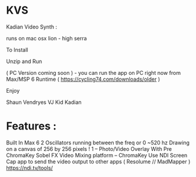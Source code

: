 # KVS
Kadian Video Synth :

runs on mac osx lion - high serra 

To Install

Unzip and Run


( PC Version coming soon ) - you can run the app on PC right now from Max/MSP 6 Runtime ( https://cycling74.com/downloads/older )

Enjoy

Shaun Vendryes
VJ Kid Kadian

Features :
=========================

Built In Max 6 
2 Oscillators running between the freq or 0 ~520 hz 
Drawing on a canvas of 256 by 256 pixels ! 
1 – Photo/Video Overlay With Pre ChromaKey Sobel FX 
Video Mixing platform – ChromaKey 
Use NDI Screen Cap app to send the video output to other apps ( Resolume // MadMapper )
https://ndi.tv/tools/
